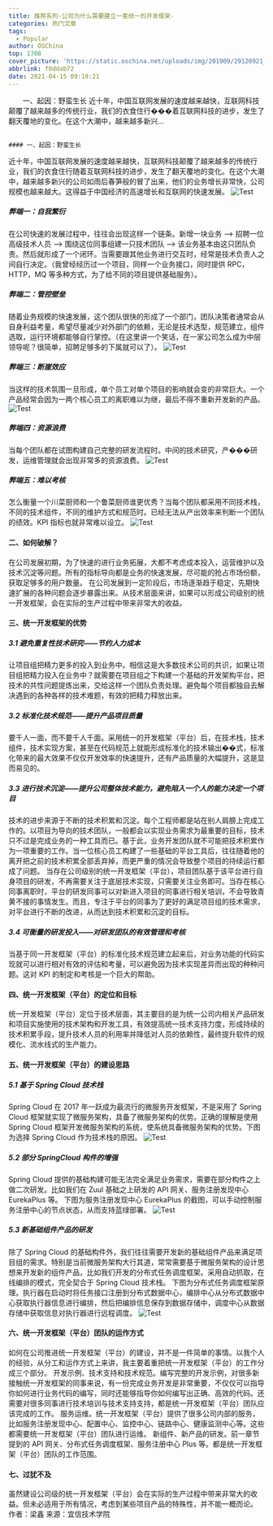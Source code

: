 ```yaml
---
title: 推荐系列-公司为什么需要建立一套统一的开发框架-
categories: 热门文章
tags:
  - Popular
author: OSChina
top: 1708
cover_picture: 'https://static.oschina.net/uploads/img/201909/29120921_RNRM.jpg'
abbrlink: f0ddab72
date: 2021-04-15 09:19:21
---
```


&emsp;&emsp;一、起因：野蛮生长 近十年，中国互联网发展的速度越来越快，互联网科技颠覆了越来越多的传统行业，我们的衣食住行���着互联网科技的进步，发生了翻天覆地的变化。在这个大潮中，越来越多新兴...
<!-- more -->

                                                                                                                                                                                        #### 一、起因：野蛮生长 
近十年，中国互联网发展的速度越来越快，互联网科技颠覆了越来越多的传统行业，我们的衣食住行随着互联网科技的进步，发生了翻天覆地的变化。在这个大潮中，越来越多新兴的公司如雨后春笋般的冒了出来，他们的业务增长非常快，公司规模也越来越大。这得益于中国经济的高速增长和互联网的快速发展。 
![Test](http://college.creditease.cn/resources/upload/image/20180910/1536567072892070436.jpg  '公司为什么需要建立一套统一的开发框架-') 
##### 弊端一：自我繁衍 
在公司快速的发展过程中，往往会出现这样一个链条。新增一块业务 —> 招聘一位高级技术人员 —> 围绕这位同事组建一只技术团队 —> 该业务基本由这只团队负责。然后就形成了一个闭环。当需要跟其他业务进行交互时，经常是技术负责人之间自行决定。（我曾经经历过一个项目，同样一个业务接口，同时提供 RPC，HTTP，MQ 等多种方式，为了给不同的项目提供基础服务）。 
##### 弊端二：管控壁垒 
随着业务规模的快速发展，这个团队很快的形成了一个部门，团队决策者通常会从自身利益考量，希望尽量减少对外部门的依赖，无论是技术选型，规范建立，组件选取，运行环境都能够自行掌控。（在这里讲一个笑话，在一家公司怎么成为中层领导呢？很简单，招聘足够多的下属就可以了）。 
![Test](http://college.creditease.cn/resources/upload/image/20180910/1536567072892070436.jpg  '公司为什么需要建立一套统一的开发框架-') 
##### 弊端三：断崖效应 
当这样的技术氛围一旦形成，单个员工对单个项目的影响就会变的非常巨大。一个产品经常会因为一两个核心员工的离职难以为继，最后不得不重新开发新的产品。 
![Test](http://college.creditease.cn/resources/upload/image/20180910/1536567072892070436.jpg  '公司为什么需要建立一套统一的开发框架-') 
##### 弊端四：资源浪费 
当每个团队都在试图构建自己完整的研发流程时。中间的技术研究，产���研发，运维管理就会出现非常多的资源浪费。 
![Test](http://college.creditease.cn/resources/upload/image/20180910/1536567072892070436.jpg  '公司为什么需要建立一套统一的开发框架-') 
##### 弊端五：难以考核 
怎么衡量一个川菜厨师和一个鲁菜厨师谁更优秀？当每个团队都采用不同技术栈，不同的技术组件，不同的维护方式和规范时。已经无法从产出效率来判断一个团队的绩效。KPI 指标也就非常难以设立。 
![Test](http://college.creditease.cn/resources/upload/image/20180910/1536567072892070436.jpg  '公司为什么需要建立一套统一的开发框架-') 
#### 二、如何破解？ 
在公司发展初期，为了快速的进行业务拓展，大都不考虑成本投入，运营维护以及技术沉淀等问题。所有的指标导向都是业务的快速发展，尽可能的抢占市场份额，获取足够多的用户数量。 
在公司发展到一定阶段后，市场逐渐趋于稳定，先期快速扩展的各种问题会逐步暴露出来。从技术层面来讲，如果可以形成公司级别的统一开发框架，会在实际的生产过程中带来非常大的收益。 
#### 三、统一开发框架的优势 
##### 3.1 避免重复性技术研究——节约人力成本 
让项目组把精力更多的投入到业务中。相信这是大多数技术公司的共识，如果让项目组把精力投入在业务中？就需要在项目组之下构建一个基础的开发架构平台，把技术的共性问题提炼出来，交给这样一个团队负责处理。避免每个项目都独自去解决遇到的各种各样的技术难题，有效的把精力释放出来。 
##### 3.2 标准化技术规范——提升产品项目质量 
要千人一面，而不要千人千面。采用统一的开发框架（平台）后，在技术栈，技术组件，技术实现方案，甚至在代码规范上就能形成标准化的技术输出��式，标准化带来的最大效果不仅仅开发效率的快速提升，还有产品质量的大幅提升，这是显而易见的。 
##### 3.3 进行技术沉淀——提升公司整体技术能力，避免陷入一个人的能力决定一个项目 
技术的进步来源于不断的技术积累和沉淀。每个工程师都是站在别人肩膀上完成工作的。以项目为导向的技术团队，一般都会以实现业务需求为最重要的目标，技术只不过是完成业务的一种工具而已。基于此，业务开发团队就不可能把技术积累作为一项重要的工作。当一位核心员工构建了一些基础的平台工具后，往往随着他的离开把之前的技术积累全部丢弃掉，而更严重的情况会导致整个项目的持续运行都成了问题。 
当存在公司级别的统一开发框架（平台），项目团队基于该平台进行自身项目的研发，不再需要关注于底层技术实现，只需要关注业务即可。当存在核心同事离职时，平台的研发同事可以对新进入项目的同事进行相关培训，不会导致青黄不接的事情发生。而且，专注于平台的同事为了更好的满足项目组的技术需求，对平台进行不断的改进，从而达到技术积累和沉淀的目标。 
##### 3.4 可衡量的研发投入——对研发团队的有效管理和考核 
当基于同一开发框架（平台）的标准化技术规范建立起来后，对业务功能的代码实现就可以进行相对有效的评估和考量，可以避免因为技术实现差异而出现的种种问题。这对 KPI 的制定和考核是一个巨大的帮助。 
#### 四、统一开发框架（平台）的定位和目标 
统一开发框架（平台）定位于技术层面，其主要目的是为统一公司内相关产品研发和项目实施使用的技术架构和开发工具，有效提高统一技术支持力度，形成持续的技术积累手段，提升技术人员的利用率并降低对人员的依赖性，最终提升软件的规模化、流水线式的生产能力。 
#### 五、统一开发框架（平台）的建设思路 
##### 5.1 基于 Spring Cloud 技术栈 
Spring Cloud 在 2017 年一跃成为最流行的微服务开发框架，不是采用了 Spring Cloud 框架就实现了微服务架构，具备了微服务架构的优势。正确的理解是使用 Spring Cloud 框架开发微服务架构的系统，使系统具备微服务架构的优势。下图为选择 Spring Cloud 作为技术栈的原因。 
![Test](http://college.creditease.cn/resources/upload/image/20180910/1536567072892070436.jpg  '公司为什么需要建立一套统一的开发框架-') 
##### 5.2 部分 SpringCloud 构件的增强 
Spring Cloud 提供的基础构建可能无法完全满足业务需求，需要在部分构件之上做二次研发。比如我们在 Zuul 基础之上研发的 API 网关、服务注册发现中心 EurekaPlus 等。 
下图为服务注册发现中心 EurekaPlus 的截图，可以手动控制服务注册中心的节点状态，从而支持蓝绿部署。 
![Test](http://college.creditease.cn/resources/upload/image/20180910/1536567072892070436.jpg  '公司为什么需要建立一套统一的开发框架-') 
##### 5.3 新基础组件产品的研发 
除了 Spring Cloud 的基础构件外，我们往往需要开发新的基础组件产品来满足项目组的需求。特别是当前微服务架构大行其道，常常需要基于微服务架构的设计思想来开发新的组件产品，比如我们开发的分布式任务调度框架。采用自动抓取，在线编排的模式，完全契合于 Spring Cloud 技术栈。 
下图为分布式任务调度框架原理。执行器在启动时将任务接口注册到分布式数据中心，编排中心从分布式数据中心获取执行器信息进行编排，然后把编排信息保存到数据存储中，调度中心从数据存储中获取信息对执行器进行远程调度。 
![Test](http://college.creditease.cn/resources/upload/image/20180910/1536567072892070436.jpg  '公司为什么需要建立一套统一的开发框架-') 
#### 六、统一开发框架（平台）团队的运作方式 
如何在公司推进统一开发框架（平台）的建设，并不是一件简单的事情。以我个人的经验，从分工和运作方式上来讲，我主要着重把统一开发框架（平台）的工作分成三个部分。 
开发示例、技术支持和技术规范。编写完整的开发示例，对很多新接触统一开发框架的同事来说，有一份完成业务开发是非常重要，不仅仅可以指导你如何进行业务代码的编写，同时还能够指导你如何编写出正确、高效的代码。还需要对很多同事进行技术培训与技术支持支持，都是统一开发框架（平台）团队应该完成的工作。 
服务运维。统一开发框架（平台）提供了很多公司内部的服务，比如服务注册发现中心、配置中心、监控中心、链路中心、健康监测中心等。这些都需要统一开发框架（平台）团队进行运维。 
新组件、新产品的研发。前一章节提到的 API 网关、分布式任务调度框架、服务注册中心 Plus 等。都是统一开发框架（平台）团队的工作范围。 
#### 七、过犹不及 
虽然建设公司级的统一开发框架（平台）会在实际的生产过程中带来非常大的收益。但未必适用于所有情况，考虑到某些项目产品的特殊性，并不能一概而论。 
作者：梁鑫 
来源：宜信技术学院
                                        